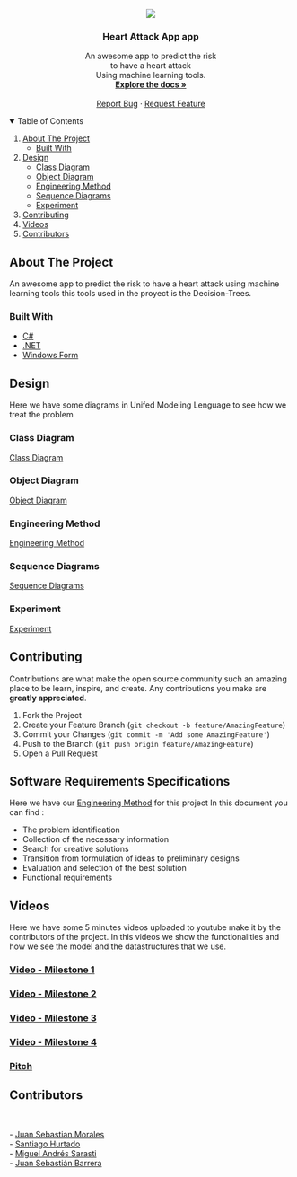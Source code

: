 <p align="center">
    <img src="https://i1.wp.com/www.sopitas.com/wp-content/uploads/2016/03/Homer-Simpson-Heart-Attack.jpg"/>
  </a>

  <h3 align="center">Heart Attack App app</h3>

  <p align="center">
    An awesome app to predict the risk <br />to have a heart attack<br />Using machine learning tools.
    <br />
    <a href="https://github.com/JuanSebastianMoralesVilla/ProjectX"><strong>Explore the docs »</strong></a>
    <br />
    <br />
    <a href="https://wa.me/573214650140">Report Bug</a>
    ·
    <a href="https://github.com/SebasBarrera/valle-temperatures/issues">Request Feature</a>
  </p>
</p>

<details open="open">
  <summary>Table of Contents</summary>
  <ol>
    <li>
      <a href="#about-the-project">About The Project</a>
      <ul>
        <li><a href="#built-with">Built With</a></li>
      </ul>
    </li>
    <li>
      <a href="#design">Design</a>
      <ul>
        <li><a href="#class-diagram">Class Diagram</a></li>
        <li><a href="#object-diagram">Object Diagram</a></li>
        <li><a href="Engineering-Method">Engineering Method</a></li>
        <li><a href="#Sequence-Diagrams">Sequence Diagrams</a></li>
        <li><a href="#Experiment">Experiment</a></li>   
      </ul>
    </li>
    <li><a href="#contributing">Contributing</a></li>
    <li><a href="#videos">Videos</a></li>
    <li><a href="#contributors">Contributors</a></li>
  </ol>
</details>

## About The Project

An awesome app to predict the risk to have a heart attack using machine learning tools this tools used in the proyect is the Decision-Trees.

<!--![Principal Screen](https://github.com/SebasBarrera/valle-temperatures/blob/master/images/tableview.jpeg?raw=true "Principal Screen") -->

<!--This will be the first screen you see after you choose the dataset-->
<!--Here: 
* You can see all the information from the dataset
* You can filter the data from the dataset according to different criteria
* You can open an other window with a map with all -or filtered- sensors points distributed around all the department
* You can open an other window with three (3) charts comparing some information from all dataset -or filtered--->

<!--![Map Screen](https://github.com/SebasBarrera/valle-temperatures/blob/master/images/map.jpeg?raw=true "Map Screen")-->
<!--![Chart Screen](https://github.com/SebasBarrera/valle-temperatures/blob/master/images/chart.jpeg?raw=true "Chart Screen")-->

### Built With

* [C#](https://docs.microsoft.com/en-us/dotnet/csharp/)
* [.NET](https://docs.microsoft.com/en-us/dotnet/)
* [Windows Form](https://docs.microsoft.com/es-es/dotnet/desktop/winforms/overview/?view=netdesktop-5.0)

## Design

Here we have some diagrams in Unifed Modeling Lenguage to see how we treat the problem

### Class Diagram
[Class Diagram](https://github.com/JuanSebastianMoralesVilla/ProjectX/blob/main/Documentacion/ClassDiagram.pdf)

### Object Diagram
[Object Diagram](https://github.com/JuanSebastianMoralesVilla/ProjectX/blob/main/Documentacion/Diagrama%20de%20objetos%20heart%20atack%20.pdf)

### Engineering Method
[Engineering Method](https://github.com/JuanSebastianMoralesVilla/ProjectX/blob/main/Documentacion/Met%C3%B3do%20de%20la%20ingenieria%20Proyecto%20x.pdf)

### Sequence Diagrams
[Sequence Diagrams](https://github.com/JuanSebastianMoralesVilla/ProjectX/blob/main/Documentacion/SequenceDiagrams.pdf)

### Experiment
[Experiment](https://github.com/JuanSebastianMoralesVilla/ProjectX/tree/main/Experimento)

## Contributing

Contributions are what make the open source community such an amazing place to be learn, inspire, and create. Any contributions you make are **greatly appreciated**.

1. Fork the Project
2. Create your Feature Branch (`git checkout -b feature/AmazingFeature`)
3. Commit your Changes (`git commit -m 'Add some AmazingFeature'`)
4. Push to the Branch (`git push origin feature/AmazingFeature`)
5. Open a Pull Request



## Software Requirements Specifications

Here we have our <a href="https://github.com/JuanSebastianMoralesVilla/ProjectX/blob/main/Documentacion/Met%C3%B3do%20de%20la%20ingenieria%20Proyecto%20x.pdf">Engineering Method</a> for this project
In this document you can find :
* The problem identification
* Collection of the necessary information
* Search for creative solutions
* Transition from formulation of ideas to preliminary designs
* Evaluation and selection of the best solution
* Functional requirements

## Videos

Here we have some 5 minutes videos uploaded to youtube make it by the contributors of the project.
In this videos we show the functionalities and how we see the model and the datastructures that we use.

### [Video - Milestone 1](https://youtu.be/NX_hr811Gl0)
### [Video - Milestone 2](https://youtu.be/8ViVyqaJcxQ)
### [Video - Milestone 3](https://youtu.be/4zbWcJPt7-w)
### [Video - Milestone 4](https://youtu.be/5qUB2EODCxI)
### [Pitch](https://youtu.be/ZayVhv_tCLU)

## Contributors 
<br />
  <p align="left">
    - <a href="https://github.com/JuanSebastianMoralesVilla">Juan Sebastian Morales</a><br>
    - <a href="https://github.com/YoNoSoySantiago">Santiago Hurtado</a><br>
    - <a href="https://github.com/MSarasti">Miguel Andrés Sarasti</a><br>
    - <a href="https://github.com/SebasBarrera">Juan Sebastián Barrera</a><br>
  </p>
<br />
